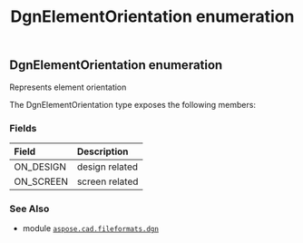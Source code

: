 ﻿---
title: DgnElementOrientation enumeration
second_title: Aspose.CAD for Python via .NET API References
description: 
type: docs
weight: 130
url: /python-net/aspose.cad.fileformats.dgn/dgnelementorientation/
is_root: false
---

## DgnElementOrientation enumeration

Represents element orientation



The DgnElementOrientation type exposes the following members:

### Fields
| Field | Description |
| :- | :- |
| ON_DESIGN | design related |
| ON_SCREEN | screen related |



### See Also
* module [`aspose.cad.fileformats.dgn`](..)
